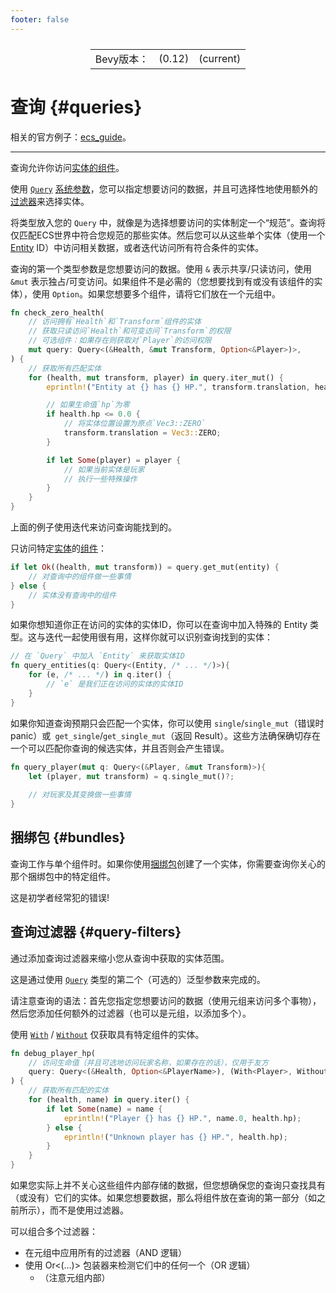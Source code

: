 ```yaml
---
footer: false
---
```

<table style="display:flex;justify-content:center">
  <tr>
    <td>Bevy版本：</td>
    <td>(0.12)</td>
    <td>(current)</td>
  </tr>
</table>

# 查询 {#queries}
相关的官方例子：[ecs_guide](https://github.com/bevyengine/bevy/blob/v0.9.1/examples/ecs/ecs_guide.rs)。

----

查询允许你访问[实体的组件](14.1ecs-intro)。

使用 [`Query`](https://docs.rs/bevy/0.9.1/bevy/ecs/system/struct.Query.html) [系统参数](14.5systems)，您可以指定想要访问的数据，并且可选择性地使用额外的[过滤器](#query-filters)来选择实体。

将类型放入您的 `Query` 中，就像是为选择想要访问的实体制定一个“规范”。查询将仅匹配ECS世界中符合您规范的那些实体。然后您可以从这些单个实体（使用一个 [Entity](https://docs.rs/bevy/0.9.1/bevy/ecs/entity/struct.Entity.html) ID）中访问相关数据，或者迭代访问所有符合条件的实体。

查询的第一个类型参数是您想要访问的数据。使用 `&` 表示共享/只读访问，使用 `&mut` 表示独占/可变访问。如果组件不是必需的（您想要找到有或没有该组件的实体），使用 `Option`。如果您想要多个组件，请将它们放在一个元组中。
```rust
fn check_zero_health(
    // 访问拥有`Health`和`Transform`组件的实体
    // 获取只读访问`Health`和可变访问`Transform`的权限
    // 可选组件：如果存在则获取对`Player`的访问权限
    mut query: Query<(&Health, &mut Transform, Option<&Player>)>,
) {
    // 获取所有匹配实体
    for (health, mut transform, player) in query.iter_mut() {
        eprintln!("Entity at {} has {} HP.", transform.translation, health.hp);

        // 如果生命值`hp`为零
        if health.hp <= 0.0 {
            // 将实体位置设置为原点`Vec3::ZERO`
            transform.translation = Vec3::ZERO;
        }

        if let Some(player) = player {
            // 如果当前实体是玩家
            // 执行一些特殊操作
        }
    }
}
```
上面的例子使用迭代来访问查询能找到的。

只访问特定[实体](14.7ec#components)的[组件](14.7ec#entities)：
```rust
if let Ok((health, mut transform)) = query.get_mut(entity) {
    // 对查询中的组件做一些事情
} else {
    // 实体没有查询中的组件
}
```

如果你想知道你正在访问的实体的实体ID，你可以在查询中加入特殊的 Entity 类型。这与迭代一起使用很有用，这样你就可以识别查询找到的实体：
```rust
// 在 `Query` 中加入 `Entity` 来获取实体ID
fn query_entities(q: Query<(Entity, /* ... */)>){
    for (e, /* ... */) in q.iter() {
        // `e` 是我们正在访问的实体的实体ID
    }
}
```
如果你知道查询预期只会匹配一个实体，你可以使用 `single`/`single_mut`（错误时panic）或` get_single`/`get_single_mut`（返回 Result）。这些方法确保确切存在一个可以匹配你查询的候选实体，并且否则会产生错误。
```rust
fn query_player(mut q: Query<(&Player, &mut Transform)>){
    let (player, mut transform) = q.single_mut()?;
    
    // 对玩家及其变换做一些事情
}
```

## 捆绑包 {#bundles}

查询工作与单个组件时。如果你使用[捆绑包](14.8bundle)创建了一个实体，你需要查询你关心的那个捆绑包中的特定组件。

这是初学者经常犯的错误!

## 查询过滤器 {#query-filters}
通过添加查询过滤器来缩小您从查询中获取的实体范围。

这是通过使用 [`Query`](https://docs.rs/bevy/0.9.1/bevy/ecs/system/struct.Query.html) 类型的第二个（可选的）泛型参数来完成的。

请注意查询的语法：首先您指定您想要访问的数据（使用元组来访问多个事物），然后您添加任何额外的过滤器（也可以是元组，以添加多个）。

使用 [`With`](https://docs.rs/bevy/0.9.1/bevy/ecs/query/struct.With.html) / [`Without`](https://docs.rs/bevy/0.9.1/bevy/ecs/query/struct.Without.html) 仅获取具有特定组件的实体。
```rust
fn debug_player_hp(
    // 访问生命值（并且可选地访问玩家名称，如果存在的话），仅用于友方
    query: Query<(&Health, Option<&PlayerName>), (With<Player>, Without<Enemy>)>,
) {
    // 获取所有匹配的实体
    for (health, name) in query.iter() {
        if let Some(name) = name {
            eprintln!("Player {} has {} HP.", name.0, health.hp);
        } else {
            eprintln!("Unknown player has {} HP.", health.hp);
        }
    }
}
```
如果您实际上并不关心这些组件内部存储的数据，但您想确保您的查询只查找具有（或没有）它们的实体。如果您想要数据，那么将组件放在查询的第一部分（如之前所示），而不是使用过滤器。

可以组合多个过滤器：
- 在元组中应用所有的过滤器（AND 逻辑）
- 使用 Or<(…)> 包装器来检测它们中的任何一个（OR 逻辑）
    - （注意元组内部）